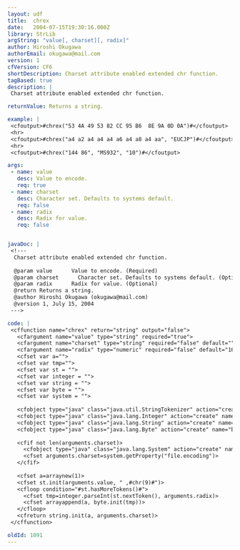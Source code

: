 ```yaml
---
layout: udf
title:  chrex
date:   2004-07-15T19:30:16.000Z
library: StrLib
argString: "value[, charset][, radix]"
author: Hiroshi Okugawa
authorEmail: okugawa@mail.com
version: 1
cfVersion: CF6
shortDescription: Charset attribute enabled extended chr function.
tagBased: true
description: |
 Charset attribute enabled extended chr function.

returnValue: Returns a string.

example: |
 <cfoutput>#chrex("53 4A 49 53 82 CC 95 B6  8E 9A 0D 0A")#</cfoutput>
 <hr>
 <cfoutput>#chrex("a4 a2 a4 a4 a4 a6 a4 a8 a4 aa", "EUCJP")#</cfoutput>
 <hr>
 <cfoutput>#chrex("144 86", "MS932", "10")#</cfoutput>

args:
 - name: value
   desc: Value to encode.
   req: true
 - name: charset
   desc: Character set. Defaults to systems default.
   req: false
 - name: radix
   desc: Radix for value.
   req: false


javaDoc: |
 <!---
  Charset attribute enabled extended chr function.
  
  @param value      Value to encode. (Required)
  @param charset      Character set. Defaults to systems default. (Optional)
  @param radix      Radix for value. (Optional)
  @return Returns a string. 
  @author Hiroshi Okugawa (okugawa@mail.com) 
  @version 1, July 15, 2004 
 --->

code: |
 <cffunction name="chrex" return="string" output="false">
   <cfargument name="value" type="string" required="true">
   <cfargument name="charset" type="string" required="false" default="">
   <cfargument name="radix" type="numeric" required="false" default="16">
   <cfset var a="">
   <cfset var tmp="">
   <cfset var st = "">
   <cfset var integer = "">
   <cfset var string = "">
   <cfset var byte = "">
   <cfset var system = "">
   
   <cfobject type="java" class="java.util.StringTokenizer" action="create" name="st">
   <cfobject type="java" class="java.lang.Integer" action="create" name="integer">
   <cfobject type="java" class="java.lang.String" action="create" name="string">
   <cfobject type="java" class="java.lang.Byte" action="create" name="byte">
 
   <cfif not len(arguments.charset)>
     <cfobject type="java" class="java.lang.System" action="create" name="system">
     <cfset arguments.charset=system.getProperty("file.encoding")>
   </cfif>
  
   <cfset a=arraynew(1)>
   <cfset st.init(arguments.value, " ,#chr(9)#")>
   <cfloop condition="#st.hasMoreTokens()#">
     <cfset tmp=integer.parseInt(st.nextToken(), arguments.radix)>
     <cfset arrayappend(a, byte.init(tmp))>
   </cfloop>
   <cfreturn string.init(a, arguments.charset)>
 </cffunction>

oldId: 1091
---
```


